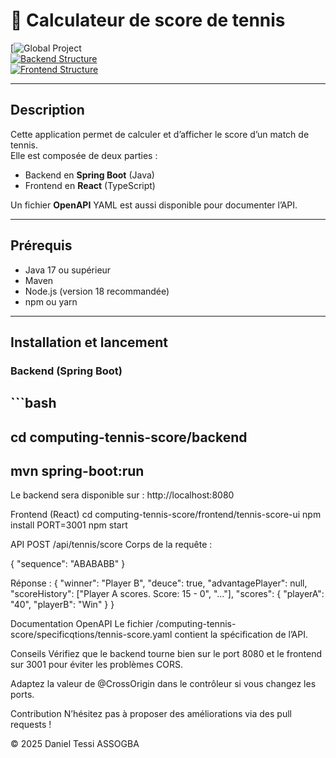 # 🎾 Calculateur de score de tennis

[![Global Project](https://github.com/daniel-tessi-assogba/computing-tennis-score)  
[![Backend Structure](https://img.shields.io/badge/licence-MIT-blue.svg)](LICENSE)  
[![Frontend Structure](https://img.shields.io/badge/Java-17%2B-orange)](https://www.oracle.com/java/)

---

## Description

Cette application permet de calculer et d’afficher le score d’un match de tennis.  
Elle est composée de deux parties :
- Backend en **Spring Boot** (Java)
- Frontend en **React** (TypeScript)

Un fichier **OpenAPI** YAML est aussi disponible pour documenter l’API.

---

## Prérequis

- Java 17 ou supérieur
- Maven
- Node.js (version 18 recommandée)
- npm ou yarn

---

## Installation et lancement

### Backend (Spring Boot)

## ```bash

## cd computing-tennis-score/backend
## mvn spring-boot:run

Le backend sera disponible sur : http://localhost:8080


Frontend (React)
cd computing-tennis-score/frontend/tennis-score-ui
npm install
PORT=3001 npm start

API
POST /api/tennis/score
Corps de la requête :

{
  "sequence": "ABABABB"
}

Réponse :
{
  "winner": "Player B",
  "deuce": true,
  "advantagePlayer": null,
  "scoreHistory": ["Player A scores. Score: 15 - 0", "..."],
  "scores": {
    "playerA": "40",
    "playerB": "Win"
  }
}

Documentation OpenAPI
Le fichier /computing-tennis-score/specificqtions/tennis-score.yaml contient la spécification de l’API.

Conseils
Vérifiez que le backend tourne bien sur le port 8080 et le frontend sur 3001 pour éviter les problèmes CORS.

Adaptez la valeur de @CrossOrigin dans le contrôleur si vous changez les ports.

Contribution
N’hésitez pas à proposer des améliorations via des pull requests !

© 2025 Daniel Tessi ASSOGBA
